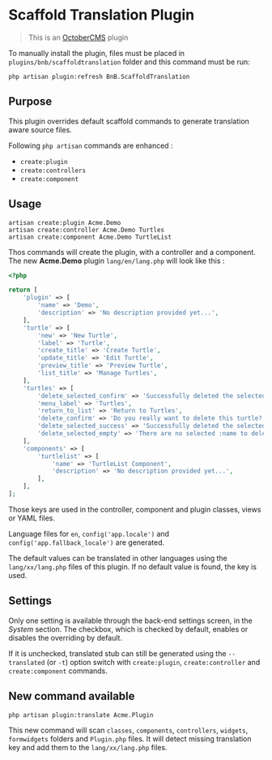 # Scaffold Translation Plugin

> This is an [OctoberCMS] plugin

To manually install the plugin, files must be placed in `plugins/bnb/scaffoldtranslation` folder and this command must 
be run:

    php artisan plugin:refresh BnB.ScaffoldTranslation

## Purpose

This plugin overrides default scaffold commands to generate translation aware source files.

Following `php artisan` commands are enhanced :
- `create:plugin`
- `create:controllers`
- `create:component`

## Usage

    artisan create:plugin Acme.Demo
    artisan create:controller Acme.Demo Turtles
    artisan create:component Acme.Demo TurtleList
    
Thos commands will create the plugin, with a controller and a component. The new __Acme.Demo__ plugin `lang/en/lang.php` 
will look like this :
 
```php
<?php

return [
    'plugin' => [
        'name' => 'Demo',
        'description' => 'No description provided yet...',
    ],
    'turtle' => [
        'new' => 'New Turtle',
        'label' => 'Turtle',
        'create_title' => 'Create Turtle',
        'update_title' => 'Edit Turtle',
        'preview_title' => 'Preview Turtle',
        'list_title' => 'Manage Turtles',
    ],
    'turtles' => [
        'delete_selected_confirm' => 'Successfully deleted the selected turtles.',
        'menu_label' => 'Turtles',
        'return_to_list' => 'Return to Turtles',
        'delete_confirm' => 'Do you really want to delete this turtle?',
        'delete_selected_success' => 'Successfully deleted the selected turtles.',
        'delete_selected_empty' => 'There are no selected :name to delete.',
    ],
    'components' => [
        'turtlelist' => [
            'name' => 'TurtleList Component',
            'description' => 'No description provided yet...',
        ],
    ],
];
```

Those keys are used in the controller, component and plugin classes, views or YAML files.

Language files for `en`, `config('app.locale')` and `config('app.fallback_locale')` are generated.

The default values can be translated in other languages using the `lang/xx/lang.php` files of this plugin.
If no default value is found, the key is used.

## Settings

Only one setting is available through the back-end settings screen, in the *System* section. The checkbox, which is 
checked by default, enables or disables the overriding by default.

If it is unchecked, translated stub can still be generated using the `--translated` (or `-t`) option switch with 
`create:plugin`, `create:controller` and `create:component` commands.

## New command available

    php artisan plugin:translate Acme.Plugin

This new command will scan `classes`, `components`, `controllers`, `widgets`, `formwidgets` folders and `Plugin.php` files.
It will detect missing translation key and add them to the `lang/xx/lang.php` files.

[OctoberCMS]: https://octobercms.com
